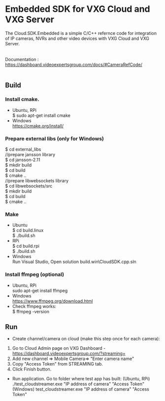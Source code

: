 # Embedded SDK for VXG Cloud and VXG Server 

The Cloud.SDK.Embedded is a simple C/C++ refernce code for integration of IP cameras, NVRs and other video devices with VXG Cloud and VXG Server. 
<br>
<br>
<br>
Documentation :
https://dashboard.videoexpertsgroup.com/docs/#CameraRefCode/
<br>
<br>
## Build
### Install cmake.
- Ubuntu, RPi  
 $ sudo apt-get install cmake  
 - Windows  
 https://cmake.org/install/  
 ### Prepare external libs (only for Windows)   
 $ cd external_libs  
  //prepare jansson library  
  $ cd jansson-2.11            
  $ mkdir build                  
  $ cd build                       
  $ cmake ..                         
  //prepare libwebsockets library      
  $ cd libwebsockets/src                 
  $ mkdir build                            
  $ cd build                                 
  $ cmake ..                                   
### Make
 - Ubuntu  
 $ cd build.linux   
 $ ./build.sh   
 - RPi  
 $ cd build.rpi  
 $ ./build.sh   
 - Windows   
 Run Visual Studio, Open solution build.win\CloudSDK.cpp.sln   
### Install ffmpeg (optional)  
 - Ubuntu, RPi  
 sudo apt-get install ffmpeg  
 - Windows  
 https://www.ffmpeg.org/download.html  
 - Check ffmpeg works:  
 $ ffmpeg -version  

## Run
 - Create channel/camera on cloud (make this step once for each camera):
1. Go to Cloud Admin page on VXG Dashboard - https://dashboard.videoexpertsgroup.com/?streaming=  
2. Add new channel => Mobile Camera=> "Enter camera name"  
3. Copy "Access Token" from STREAMING tab.  
4. Click Finish button.  
 - Run application. Go to folder where test app has built:
 (Ubuntu, RPi) ./test_cloudstreamer.exe "IP address of camera" "Access Token"  
 (Windows) test_cloudstreamer.exe "IP address of camera" "Access Token"  
 
